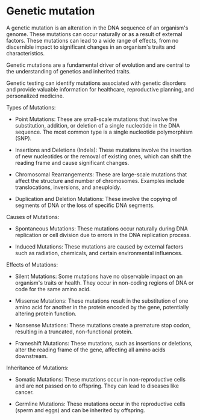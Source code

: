 # Genetic mutation

A genetic mutation is an alteration in the DNA sequence of an organism's genome. These mutations can occur naturally or as a result of external factors. These mutations can lead to a wide range of effects, from no discernible impact to significant changes in an organism's traits and characteristics.

Genetic mutations are a fundamental driver of evolution and are central to the understanding of genetics and inherited traits.

Genetic testing can identify mutations associated with genetic disorders and provide valuable information for healthcare, reproductive planning, and personalized medicine.

Types of Mutations:

* Point Mutations: These are small-scale mutations that involve the substitution, addition, or deletion of a single nucleotide in the DNA sequence. The most common type is a single nucleotide polymorphism (SNP).

* Insertions and Deletions (Indels): These mutations involve the insertion of new nucleotides or the removal of existing ones, which can shift the reading frame and cause significant changes.

* Chromosomal Rearrangements: These are large-scale mutations that affect the structure and number of chromosomes. Examples include translocations, inversions, and aneuploidy.

* Duplication and Deletion Mutations: These involve the copying of segments of DNA or the loss of specific DNA segments.

Causes of Mutations:

* Spontaneous Mutations: These mutations occur naturally during DNA replication or cell division due to errors in the DNA replication process.

* Induced Mutations: These mutations are caused by external factors such as radiation, chemicals, and certain environmental influences.

Effects of Mutations:

* Silent Mutations: Some mutations have no observable impact on an organism's traits or health. They occur in non-coding regions of DNA or code for the same amino acid.

* Missense Mutations: These mutations result in the substitution of one amino acid for another in the protein encoded by the gene, potentially altering protein function.

* Nonsense Mutations: These mutations create a premature stop codon, resulting in a truncated, non-functional protein.

* Frameshift Mutations: These mutations, such as insertions or deletions, alter the reading frame of the gene, affecting all amino acids downstream.

Inheritance of Mutations:

* Somatic Mutations: These mutations occur in non-reproductive cells and are not passed on to offspring. They can lead to diseases like cancer.

* Germline Mutations: These mutations occur in the reproductive cells (sperm and eggs) and can be inherited by offspring.

